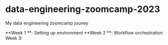# data-engineering-zoomcamp-2023
My data engineering zoomcamp jouney

**Week 1 **: Setting up environment 
**Week 2 **: Workflow orchestration        
Week 3: 

